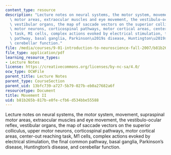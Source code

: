 ```yaml
---
content_type: resource
description: "Lecture notes on neural systems, the motor system, movement, supraspinal\
  \ motor areas, extraocular muscles and eye movement, the vestibulo-ocular reflex,\
  \ vestibular organs, the map of saccade vectors on the superior colliculus, upper\
  \ motor neurons, corticospinal pathways, motor cortical areas, center-out reaching\
  \ task, M1 cells, complex actions evoked by electrical stimulation, the final common\
  \ pathway, basal ganglia, Parkinson\u2019s disease, Huntington\u2019s disease, and\
  \ cerebellar function."
file: /media/courses/9-01-introduction-to-neuroscience-fall-2007/b81b265b817be0fecfb6d534bbe55588_15_motor2.pdf
file_type: application/pdf
learning_resource_types:
- Lecture Notes
license: https://creativecommons.org/licenses/by-nc-sa/4.0/
ocw_type: OCWFile
parent_title: Lecture Notes
parent_type: CourseSection
parent_uid: 13bfc739-a727-5b79-027b-eb0a27682a6f
resourcetype: Document
title: Movement II
uid: b81b265b-817b-e0fe-cfb6-d534bbe55588
---
```

Lecture notes on neural systems, the motor system, movement, supraspinal motor areas, extraocular muscles and eye movement, the vestibulo-ocular reflex, vestibular organs, the map of saccade vectors on the superior colliculus, upper motor neurons, corticospinal pathways, motor cortical areas, center-out reaching task, M1 cells, complex actions evoked by electrical stimulation, the final common pathway, basal ganglia, Parkinson’s disease, Huntington’s disease, and cerebellar function.